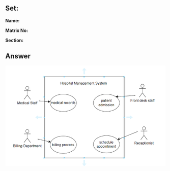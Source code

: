 ## Set:

**Name:**

**Matrix No:**

**Section:**

## Answer
<img src="https://github.com/MuhammadImanFirdaus/Photos/blob/main/uc1.png?raw=true" alt=""/></a>

